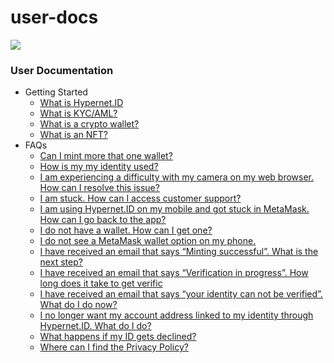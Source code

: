 # user-docs

![](https://hypernet.id/wp-content/uploads/2021/11/hypernet-id-logo-01-1024x251.png)

### User Documentation

* Getting Started
  * [What is Hypernet.ID](getting-started/what-is-hypernet.id.md)
  * [What is KYC/AML?](getting-started/what-is-kyc-aml.md)
  * [What is a crypto wallet?](getting-started/what-is-a-crypto-wallet.md)
  * [What is an NFT?](getting-started/what-is-an-nft.md)
* FAQs
  * [Can I mint more that one wallet?](faqs/can-i-mint-more-that-one-wallet.md)
  * [How is my my identity used?](faqs/how-is-my-my-identity-used.md)
  * [I am experiencing a difficulty with my camera on my web browser. How can I resolve this issue?](faqs/i-am-experiencing-a-difficulty-with-my-camera-on-my-web-browser.-how-can-i-resolve-this-issue.md)
  * [I am stuck. How can I access customer support?](faqs/i-am-stuck.-how-can-i-access-customer-support.md)
  * [I am using Hypernet.ID on my mobile and got stuck in MetaMask. How can I go back to the app?](faqs/i-am-using-hypernet.id-on-my-mobile-and-got-stuck-in-metamask.-how-can-i-go-back-to-the-app.md)
  * [I do not have a wallet. How can I get one?](faqs/i-do-not-have-a-wallet.-how-can-i-get-one.md)
  * [I do not see a MetaMask wallet option on my phone.](faqs/i-do-not-see-a-metamask-wallet-option-on-my-phone..md)
  * [I have received an email that says “Minting successful”. What is the next step?](faqs/i-have-received-an-email-that-says-minting-successful-.-what-is-the-next-step.md)
  * [I have received an email that says “Verification in progress”. How long does it take to get verific](faqs/i-have-received-an-email-that-says-verification-in-progress-.-how-long-does-it-take-to-get-verific.md)
  * [I have received an email that says “your identity can not be verified”. What do I do now?](faqs/i-have-received-an-email-that-says-your-identity-can-not-be-verified-.-what-do-i-do-now.md)
  * [I no longer want my account address linked to my identity through Hypernet.ID. What do I do?](faqs/i-no-longer-want-my-account-address-linked-to-my-identity-through-hypernet.id.-what-do-i-do.md)
  * [What happens if my ID gets declined?](faqs/what-happens-if-my-id-gets-declined.md)
  * [Where can I find the Privacy Policy?](faqs/where-can-i-find-the-privacy-policy.md)
